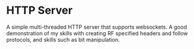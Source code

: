 # HTTP Server
A simple multi-threaded HTTP server that supports websockets. A good demonstration of my skills with creating RF specified headers and follow protocols, and skills such as bit manipulation.
